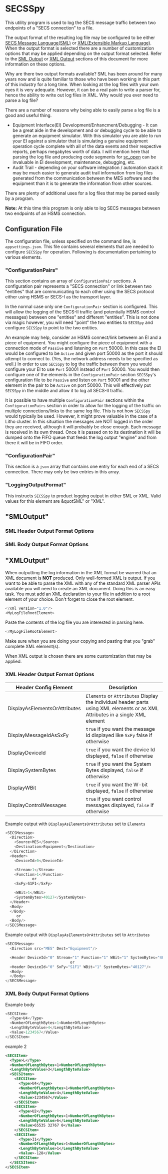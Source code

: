 # SECSSpy

This utility program is used to log the SECS message traffic between two endpoints of a &quot;SECS connection&quot; to a file.

The output format of the resulting log file may be configured to be either [SECS Message Language(SML)](https://www.peergroup.com/resources/secs-message-language/) or [XML(Extensible Markup Language)](https://www.w3.org/standards/xml/core).  When the output format is selected there are a number of customization options that may be applied depending on the output format selected.  Refer to the [SML Output](#smloutput) or [XML Output](#xmloutput) sections of this document for more information on these options.

Why are there two output formats available?  SML has been around for many years now and is quite familiar to those who have been working in this part of this industry for a long time.  When looking at the log files with your own eyes it is very adequate.  However, it can be a real pain to write a parser for, hence the ability to write out log files in XML.  Why would you ever need to parse a log file?

There are a number of reasons why being able to easily parse a log file is a good and useful thing.

- Equipment Interface(EI) Development/Enhancment/Debugging - It can be a great aide in the development and or debugging cycle to be able to generate an equipment simulator.  With this simulator you are able to run your EI against a simulator that is simulating a genuine equipment operation cycle complete with all of the data events and their respective reports, perhaps megabytes worth of data.  I will mention here that parsing the log file and producing code segments for [sc_open](https://github.com/dkaip/sc_open) can be invaluable in EI development, maintenance, debugging, etc.
- Audit Trail - depending on your software integration / automation stack it may be much easier to generate audit trail information from log files generated from the communication between the MES software and the equipment than it is to generate the information from other sources.

There are plenty of additional uses for a log files that may be parsed easily by a program.

**Note:** At this time this program is only able to log SECS messages between two endpoints of an HSMS connection.

## Configuration File

The configuration file, unless specified on the command line, is `appsettings.json`.  This file contains several elements that are needed to configure `SECSSpy` for operation.  Following is documentation pertaining to various elements.

### &quot;ConfigurationPairs&quot;

This section contains an array of `ConfigurationPair` sections.  A configuration pair represents a &quot;SECS connection&quot; or link between two &quot;entities&quot; that are communicating to each other using the SECS protocol either using HSMS or SECS-I as the transport layer.

In the normal case only one `ConfigurationPair` section is configured.  This will allow the logging of the SECS-II traffic (and potentially HSMS control messages) between one &quot;entities&quot; and different &quot;entities&quot;.  This is not done via magic however, you will need &quot;point&quot; the two entities to `SECSSpy` and configure `SECSSpy` to point to the two entities.

An example may help, consider an HSMS connect/link betweem an EI and a piece of equipment.  You might configure the piece of equipment with a connection mode of `Passive` and listening on `Port` 50000.  In this case the EI would be configured to be `Active` and given port 50000 as the port it should attempt to connect to.  (Yes, the network address needs to be specified as well.)  In order to use `SECSSpy` to log the traffic between them you would configure your EI to use `Port` 50001 instead of `Port` 50000.  You would then configure one of the elements in the `ConfigurationPair` section `SECSSpy`'s configuration file to be `Passive` and listen on `Port` 50001 and the other element in the pair to be `Active` on port 50000.  This will effectively put `SECSSpy` in the middle and allow it to log all SECS-II traffic.

It is possible to have multiple `ConfigurationPair` sections within the `ConfigurationPairs` section in order to allow for the logging of the traffic on multiple connections/links to the same log file.  This is not how `SECSSpy` would typically be used.   However, it might prove valuable in the case of a Litho cluster.  In this situation the messages are NOT logged in the order they are received, although it will probably be close enough.  Each message is received in its own thread.  Once it is passed on to its destination it will be dumped onto the FIFO queue that feeds the log output &quot;engine&quot; and from there it will be in FIFO order.

### &quot;ConfigurationPair&quot;

This section is a `json` array that contains one entry for each end of a SECS connection.  There may only be two entries in this array.

### &quot;LoggingOutputFormat&quot;

This instructs `SECSSpy` to product logging output in either SML or XML.  Valid values for this element are &quotSML&quot; or
&quot;XML&quot;.

## &quot;SMLOutput&quot;

### SML Header Output Format Options

### SML Body Output Format Options

## &quot;XMLOutput&quot;

When outputting the log information in the XML format be warned that an XML document is **NOT** produced.  Only well-formed XML is output.  If you want to be able to parse the XML with any of the standard XML parser APIs available you will need to create an XML document.  Doing this is an easy task.  You must add an XML declaration to your file in addition to a root element of your choice.  Don't forget to close the root element.

```C#
<?xml version="1.0"?>
<MyLogFileRootElement>
```

Paste the contents of the log file you are interested in parsing here.

```C#
</MyLogFileRootElement>
```

Make sure when you are doing your copying and pasting that you &quot;grab&quot; complete XML element(s).

When XML output is chosen there are some customization that may be applied.

### XML Header Output Format Options

|Header Config Element  | Description|
| --- | --- |
|DisplayAsElementsOrAttributes| `Elements` or `Attributes` Display the individual header parts using XML elements or as XML Attributes in a single XML element|
|DisplayMessageIdAsSxFy| `true` if you want the message Id displayed like `SxFy` false if otherwise|
|DisplayDeviceId| `true` if you want the device Id displayed, `false` if otherwise|
|DisplaySystemBytes| `true` if you want the System Bytes displayed, `false` if otherwise|
|DisplayWBit|`true` if you want the W-bit displayed, `false` if otherwise|
|DisplayControlMessages|`true` if you want control messages displayed, `false` if otherwise|

Example output with `DisplayAsElementsOrAttributes` set to `Elements`

```C#
<SECSMessage>
  <Direction>
    <Source>MES</Source>
    <Destination>Equipment</Destination>
  </Direction>
  <Header>
    <DeviceId>0</DeviceId>

    <Stream>1</Stream>
    <Function>1</Function>
            or
    <SxFy>S1F1</SxFy>

    <WBit>1</WBit>
    <SystemBytes>40127</SystemBytes>
  </Header>
  <Body>
  </Body>
     or 
  <Body/>
</SECSMessage>
```

Example output with `DisplayAsElementsOrAttributes` set to `Attributes`

```C#
<SECSMessage>
  <Direction src="MES" Dest="Equipment"/>

  <Header DeviceId="0" Stream="1" Function="1" WBit="1" SystemBytes="40127"/>
                             or
  <Header DeviceId="0" SxFy="S1F1" WBit="1" SystemBytes="40127"/>
  <Body>
  </Body>
</SECSMessage>
```

### XML Body Output Format Options

Example body

```C#
<SECSItem>
  <Type>U4</Type>
  <NumberOfLengthBytes>1<NumberOfLengthBytes>
  <LengthByteValue>4</LengthByteValue>
  <Value>1234567</Value>
</SECSItem>
```

example 2

```XML
<SECSItem>
  <Type>L</Type>
  <NumberOfLengthBytes>1<NumberOfLengthBytes>
  <LengthByteValue>3</LengthByteValue>
  <SECSItems>
    <SECSItem>
      <Type>U4</Type>
      <NumberOfLengthBytes>1<NumberOfLengthBytes>
      <LengthByteValue>4</LengthByteValue>
      <Value>1234567</Value>
    </SECSItem>
    <SECSItem>
      <Type>U2</Type>
      <NumberOfLengthBytes>1<NumberOfLengthBytes>
      <LengthByteValue>6</LengthByteValue>
      <Value>65535 32767 0</Value>
    </SECSItem>
    <SECSItem>
      <Type>I1</Type>
      <NumberOfLengthBytes>1<NumberOfLengthBytes>
      <LengthByteValue>1</LengthByteValue>
      <Value>-128</Value>
    </SECSItem>
  </SECSItems>
</SECSItem>
```
